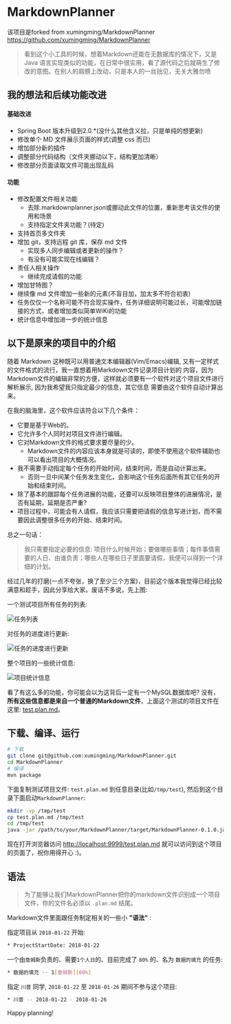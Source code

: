# MarkdownPlanner

该项目是forked from xumingming/MarkdownPlanner
https://github.com/xumingming/MarkdownPlanner

>看到这个小工具的时候，想着Markdown还能在无数据库的情况下，又是 Java 语言实现类似的功能，在日常中很实用，看了源代码之后就萌生了修改的意图。在别人的肩膀上改动，只是本人的一丝拙见，无关大雅勿喷

## 我的想法和后续功能改进

#### 基础改进
- Spring Boot 版本升级到2.0.*(没什么其他含义拉，只是单纯的想更新)
- 修改单个 MD 文件展示页面的样式(调整 css 而已)
- 增加部分新的插件
- 调整部分代码结构（文件夹挪动以下，结构更加清晰）
- 修改部分页面读取文件可能出现乱码

#### 功能
- 修改配置文件相关功能
  - 去除.markdownplanner.json或挪动此文件的位置，重新思考该文件的使用和场景
  - 支持指定文件夹功能？(待定)
- 支持首页多文件夹
- 增加 git，支持远程 git 库，保存 md 文件
  - 实现多人同步编辑或者更新的操作？
  - 有没有可能实现在线编辑？
- 责任人相关操作
  - 继续完成请假的功能
- 增加甘特图？
- 继续像 md 文件增加一些新的元素(不盲目加，加太多不符合初衷)
- 任务仅仅一个名称可能不符合现实操作，任务详细说明可能过长，可能增加链接的方式，或者增加类似简单WiKi的功能
- 统计信息中增加进一步的统计信息

## 以下是原来的项目中的介绍

随着 Markdown 这种既可以用普通文本编辑器(Vim/Emacs)编辑, 又有一定样式的文件格式的流行，我一直想着用Markdown文件记录项目计划的
内容，因为Markdown文件的编辑非常的方便，这样就必须要有一个软件对这个项目文件进行解析展示, 因为我希望我只指定最少的信息，其它信息
需要由这个软件自动计算出来。

在我的脑海里，这个软件应该符合以下几个条件：

* 它要是基于Web的。
* 它允许多个人同时对项目文件进行编辑。
* 它对Markdown文件的格式要求要尽量的少。
  * Markdown文件的内容应该本身就是可读的，即使不使用这个软件辅助也可以看出项目的大概情况。
* 我不需要手动指定每个任务的开始时间，结束时间，而是自动计算出来。
  * 否则一旦中间某个任务发生变化，会影响这个任务后面所有其它任务的开始和结束时间。
* 除了基本的跟踪每个任务进展的功能，还要可以反映项目整体的进展情况，是否有延期，延期是否严重?
* 项目过程中，可能会有人请假，我应该只需要把请假的信息写进计划，而不需要因此调整很多任务的开始、结束时间。

总之一句话：

> 我只需要指定必要的信息: 项目什么时候开始；要做哪些事情；每件事情需要的人日、由谁负责；哪些人在哪些日子里面要请假，我便可以得到一个详细的计划。

经过几年的打磨(一点不夸张，换了至少三个方案)，目前这个版本我觉得已经比较满意和趁手，因此分享给大家。废话不多说，先上图:

一个测试项目所有任务的列表:

![任务列表](/images/task-list.png)

对任务的进度进行更新:

![任务的进度进行更新](/images/update-task-progress.png)

整个项目的一些统计信息:

![项目统计信息](/images/project-stat.png)

看了有这么多的功能，你可能会以为这背后一定有一个MySQL数据库吧? 没有，**所有这些信息都是来自一个普通的Markdown文件**，上面这个测试的项目文件在这里: [test.plan.md](/test.plan.md)。

## 下载、编译、运行

``` bash
# 下载
git clone git@github.com:xumingming/MarkdownPlanner.git
cd MarkdownPlanner
# 编译
mvn package
```

下面复制测试项目文件: `test.plan.md` 到任意目录(比如`/tmp/test`), 然后到这个目录下面启动`MarkdownPlanner`:

``` bash
mkdir -vp /tmp/test
cp test.plan.md /tmp/test
cd /tmp/test
java -jar /path/to/your/MarkdownPlanner/target/MarkdownPlanner-0.1.0.jar --server.port=9999
```

现在打开浏览器访问 [http://localhost:9999/test.plan.md](http://localhost:9999/test.plan.md) 就可以访问到这个项目的页面了，祝你用得开心 :)。

## 语法

> 为了能够让我们MarkdownPlanner把你的markdown文件识别成一个项目文件，你的文件名必须以 `.plan.md` 结尾。

Markdown文件里面跟任务制定相关的一些小 **"语法"** :

指定项目从 `2018-01-22` 开始:

``` bash
* ProjectStartDate: 2018-01-22
```


一个由`詹姆斯`负责的、需要`1个人日`的、目前完成了 `80%` 的、名为 `数据的填充` 的任务:

``` bash
* 数据的填充 -- 1[詹姆斯][80%]
```

指定 `川普` 同学, `2018-01-22` 至 `2018-01-26` 期间不参与这个项目:

``` bash
* 川普 -- 2018-01-22 - 2018-01-26
```

Happy planning!
